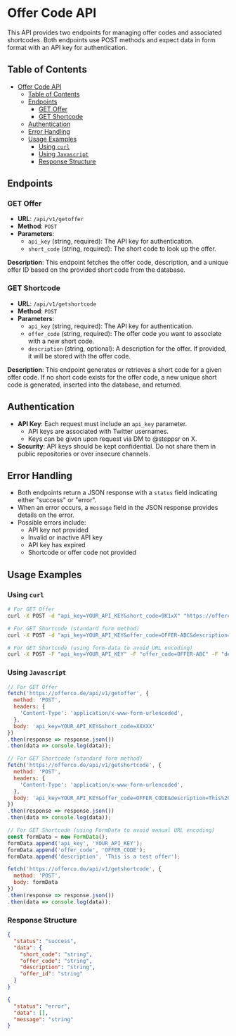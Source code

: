 
# Offer Code API

This API provides two endpoints for managing offer codes and associated shortcodes. Both endpoints use POST methods and expect data in form format with an API key for authentication.

## Table of Contents
- [Offer Code API](#offer-code-api)
  - [Table of Contents](#table-of-contents)
  - [Endpoints](#endpoints)
    - [GET Offer](#get-offer)
    - [GET Shortcode](#get-shortcode)
  - [Authentication](#authentication)
  - [Error Handling](#error-handling)
  - [Usage Examples](#usage-examples)
    - [Using `curl`](#using-curl)
    - [Using `Javascript`](#using-javascript)
    - [Response Structure](#response-structure)

## Endpoints

### GET Offer
- **URL**: `/api/v1/getoffer`
- **Method**: `POST`
- **Parameters**:
  - `api_key` (string, required): The API key for authentication.
  - `short_code` (string, required): The short code to look up the offer.

**Description**: This endpoint fetches the offer code, description, and a unique offer ID based on the provided short code from the database.

### GET Shortcode
- **URL**: `/api/v1/getshortcode`
- **Method**: `POST`
- **Parameters**:
  - `api_key` (string, required): The API key for authentication.
  - `offer_code` (string, required): The offer code you want to associate with a new short code.
  - `description` (string, optional): A description for the offer. If provided, it will be stored with the offer code.

**Description**: This endpoint generates or retrieves a short code for a given offer code. If no short code exists for the offer code, a new unique short code is generated, inserted into the database, and returned.

## Authentication
- **API Key**: Each request must include an `api_key` parameter. 
  - API keys are associated with Twitter usernames.
  - Keys can be given upon request via DM to @steppsr on X.
- **Security**: API keys should be kept confidential. Do not share them in public repositories or over insecure channels.

## Error Handling
- Both endpoints return a JSON response with a `status` field indicating either "success" or "error".
- When an error occurs, a `message` field in the JSON response provides details on the error.
- Possible errors include:
  - API key not provided
  - Invalid or inactive API key
  - API key has expired
  - Shortcode or offer code not provided

## Usage Examples

### Using `curl`

```bash
# For GET Offer
curl -X POST -d "api_key=YOUR_API_KEY&short_code=9K1xX" "https://offerco.de/api/v1/getoffer"

# For GET Shortcode (standard form method)
curl -X POST -d "api_key=YOUR_API_KEY&offer_code=OFFER-ABC&description=This%20is%20a%20test%20offer" "https://offerco.de/api/v1/getshortcode"

# For GET Shortcode (using form-data to avoid URL encoding)
curl -X POST -F "api_key=YOUR_API_KEY" -F "offer_code=OFFER-ABC" -F "description=This is a test offer" "https://offerco.de/api/v1/getshortcode"
```

### Using `Javascript`

```javascript
// For GET Offer
fetch('https://offerco.de/api/v1/getoffer', {
  method: 'POST',
  headers: {
    'Content-Type': 'application/x-www-form-urlencoded',
  },
  body: 'api_key=YOUR_API_KEY&short_code=XXXXX'
})
.then(response => response.json())
.then(data => console.log(data));

// For GET Shortcode (standard form method)
fetch('https://offerco.de/api/v1/getshortcode', {
  method: 'POST',
  headers: {
    'Content-Type': 'application/x-www-form-urlencoded',
  },
  body: 'api_key=YOUR_API_KEY&offer_code=OFFER_CODE&description=This%20is%20a%20test%20offer'
})
.then(response => response.json())
.then(data => console.log(data));

// For GET Shortcode (using FormData to avoid manual URL encoding)
const formData = new FormData();
formData.append('api_key', 'YOUR_API_KEY');
formData.append('offer_code', 'OFFER_CODE');
formData.append('description', 'This is a test offer');

fetch('https://offerco.de/api/v1/getshortcode', {
  method: 'POST',
  body: formData
})
.then(response => response.json())
.then(data => console.log(data));
```

### Response Structure
```json
{
  "status": "success",
  "data": {
    "short_code": "string",
    "offer_code": "string",
    "description": "string",
    "offer_id": "string"
  }
}
```

```json
{
  "status": "error",
  "data": [],
  "message": "string"
}
```